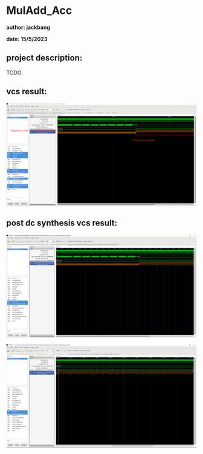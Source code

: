 # MulAdd_Acc

**author: jackbang**

**date: 15/5/2023**

## project description:

TODO.

## vcs result:

![vcs_result](pics/vcs_result.png)

## post dc synthesis vcs result:

![post_syn_vcs_result](pics/post_syn_vcs_result.png)

![post_syn_vcs_result_detail](pics/post_syn_vcs_result_detail.jpg)
